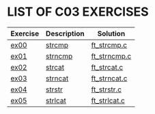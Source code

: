 # LIST OF C03 EXERCISES

|Exercise        |Description                    |Solution                     |
|-------------|-------------------------------|-----------------------------|
|[ex00](https://github.com/Abdelghafour2001/1337/blob/master/Piscine-2021/DAYS/C03/ex00)   |[strcmp](https://github.com/Abdelghafour2001/1337/blob/master/Piscine-2021/DAYS/C03/ex00/README.md)           |[ft_strcmp.c](https://github.com/Abdelghafour2001/1337/blob/master/Piscine-2021/DAYS/C03/ex00/ft_strcmp.c) |
|[ex01](https://github.com/Abdelghafour2001/1337/blob/master/Piscine-2021/DAYS/C03/ex01)   |[strncmp](https://github.com/Abdelghafour2001/1337/blob/master/Piscine-2021/DAYS/C03/ex01/README.md)        |[ft_strncmp.c](https://github.com/Abdelghafour2001/1337/blob/master/Piscine-2021/DAYS/C03/ex01/ft_strncmp.c)       |
|[ex02](https://github.com/Abdelghafour2001/1337/blob/master/Piscine-2021/DAYS/C03/ex12)   |[strcat](https://github.com/Abdelghafour2001/1337/blob/master/Piscine-2021/DAYS/C03/ex02/README.md) |[ft_strcat.c](https://github.com/Abdelghafour2001/1337/blob/master/Piscine-2021/DAYS/C03/ex02/ft_strcat.c) |
|[ex03](https://github.com/Abdelghafour2001/1337/blob/master/Piscine-2021/DAYS/C03/ex13)   |[strncat](https://github.com/Abdelghafour2001/1337/blob/master/Piscine-2021/DAYS/C03/ex03/README.md) |[ft_strncat.c](https://github.com/Abdelghafour2001/1337/blob/master/Piscine-2021/DAYS/C03/ex03/ft_strncat.c) |
|[ex04](https://github.com/Abdelghafour2001/1337/blob/master/Piscine-2021/DAYS/C03/ex04)   |[strstr](https://github.com/Abdelghafour2001/1337/blob/master/Piscine-2021/DAYS/C03/ex04/README.md)       |[ft_strstr.c](https://github.com/Abdelghafour2001/1337/blob/master/Piscine-2021/DAYS/C03/ex04/ft_strstr.c)       |
|[ex05](https://github.com/Abdelghafour2001/1337/blob/master/Piscine-2021/DAYS/C03/ex15)   |[strlcat](https://github.com/Abdelghafour2001/1337/blob/master/Piscine-2021/DAYS/C03/ex05/README.md) |[ft_strlcat.c](https://github.com/Abdelghafour2001/1337/blob/master/Piscine-2021/DAYS/C03/ex05/ft_strlcat.c) |
